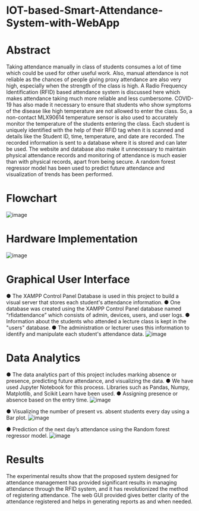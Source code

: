 # IOT-based-Smart-Attendance-System-with-WebApp
# Abstract
Taking attendance manually in class of students consumes a lot of time which could be used for other useful work. Also, manual attendance is not reliable as the chances of people giving proxy attendance are also very high, especially when the strength of the class is high. A Radio Frequency Identification (RFID) based attendance system is discussed here which makes attendance taking much more reliable and less cumbersome. COVID-19 has also made it necessary to ensure that students who show symptoms of the disease like high temperature are not allowed to enter the class. So, a non-contact MLX90614 temperature sensor is also used to accurately monitor the temperature of the students entering the class. Each student is uniquely identified with the help of their RFID tag when it is scanned and details like the Student ID, time, temperature, and date are recorded. The recorded information is sent to a database where it is stored and can later be used. The website and database also make it unnecessary to maintain physical attendance records and monitoring of attendance is much easier than with physical records, apart from being secure. A random forest regressor model has been used to predict future attendance and visualization of trends has been performed.
# Flowchart
![image](https://github.com/meenakshi311/IOT-based-Smart-Attendance-System-with-WebApp/assets/80347426/71906dbe-ae17-4dcc-9426-6b6059ec79b3)
# Hardware Implementation 
![image](https://github.com/meenakshi311/IOT-based-Smart-Attendance-System-with-WebApp/assets/80347426/e2c39c0b-7b60-4bad-a6d7-5aa4620deb93)
# Graphical User Interface
● The XAMPP Control Panel Database is used in this project to build a visual server that stores each student's attendance information. 
● One database was created using the XAMPP Control Panel database named “rfidattendance” which consists of admin, devices, users, and user logs. 
● Information about the students who attended a lecture class is kept in the "users" database. 
● The administration or lecturer uses this information to identify and manipulate each student's attendance data.
![image](https://github.com/meenakshi311/IOT-based-Smart-Attendance-System-with-WebApp/assets/80347426/38c2f550-8fc3-4994-9680-2eb8a6f5da16)

# Data Analytics
● The data analytics part of this project includes marking absence or presence, predicting future attendance, and visualizing the data. 
● We have used Jupyter Notebook for this process. Libraries such as Pandas, Numpy, Matplotlib, and Scikit Learn have been used. ● Assigning presence or absence based on the entry time.
![image](https://github.com/meenakshi311/IOT-based-Smart-Attendance-System-with-WebApp/assets/80347426/18f9b221-1fd3-4bfd-84d7-3491424e17a3)

● Visualizing the number of present vs. absent students every day using a Bar plot.
![image](https://github.com/meenakshi311/IOT-based-Smart-Attendance-System-with-WebApp/assets/80347426/17c505c6-2704-4c5a-a407-4a134ff8f20e)

● Prediction of the next day’s attendance using the Random forest regressor model.
![image](https://github.com/meenakshi311/IOT-based-Smart-Attendance-System-with-WebApp/assets/80347426/fb199208-ca8b-484f-a2a9-047793134882)

# Results
The experimental results show that the proposed system designed for attendance management has provided significant results in managing attendance through the RFID system, and it has revolutionized the method of registering attendance. The web GUI provided gives better clarity of the attendance registered and helps in generating reports as and when needed.








